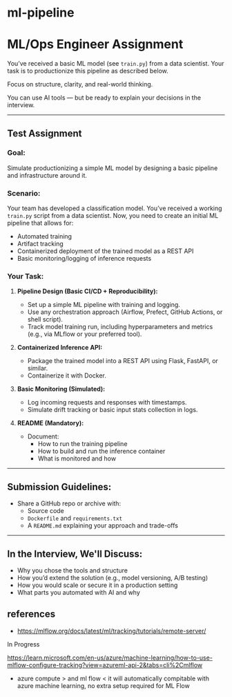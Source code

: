 # ml-pipeline


# ML/Ops Engineer Assignment

You’ve received a basic ML model (see `train.py`) from a data scientist. Your task is to productionize this pipeline as described below.

Focus on structure, clarity, and real-world thinking.

You can use AI tools — but be ready to explain your decisions in the interview.

---

## Test Assignment

### Goal:
Simulate productionizing a simple ML model by designing a basic pipeline and infrastructure around it.

### Scenario:
Your team has developed a classification model. You’ve received a working `train.py` script from a data scientist. Now, you need to create an initial ML pipeline that allows for:

- Automated training
- Artifact tracking
- Containerized deployment of the trained model as a REST API
- Basic monitoring/logging of inference requests

### Your Task:

1. **Pipeline Design (Basic CI/CD + Reproducibility):**
    - Set up a simple ML pipeline with training and logging.
    - Use any orchestration approach (Airflow, Prefect, GitHub Actions, or shell script).
    - Track model training run, including hyperparameters and metrics (e.g., via MLflow or your preferred tool).

2. **Containerized Inference API:**
    - Package the trained model into a REST API using Flask, FastAPI, or similar.
    - Containerize it with Docker.

3. **Basic Monitoring (Simulated):**
    - Log incoming requests and responses with timestamps.
    - Simulate drift tracking or basic input stats collection in logs.

4. **README (Mandatory):**
    - Document:
        - How to run the training pipeline
        - How to build and run the inference container
        - What is monitored and how

---

## Submission Guidelines:

- Share a GitHub repo or archive with:
    - Source code
    - `Dockerfile` and `requirements.txt`
    - A `README.md` explaining your approach and trade-offs

---

## In the Interview, We'll Discuss:

- Why you chose the tools and structure
- How you’d extend the solution (e.g., model versioning, A/B testing)
- How you would scale or secure it in a production setting
- What parts you automated with AI and why




## references 

- https://mlflow.org/docs/latest/ml/tracking/tutorials/remote-server/


In Progress 


https://learn.microsoft.com/en-us/azure/machine-learning/how-to-use-mlflow-configure-tracking?view=azureml-api-2&tabs=cli%2Cmlflow


- azure compute > and ml flow  < it will automatically compitable with azure machine learning, no extra setup required for ML Flow
